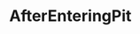 # AfterEnteringPit
<!--
# 深圳市点购电子商务控股股份有限公司 真实坑人解刨

### 扫码查看深圳市点购电子商务控股股份有限公司坑人全过程：
-- ![image](https://i.loli.net/2020/10/22/3TCVMRXzB4GvUYH.png)

# 当前进度：正在等待11月份法院开庭。。。

## 是谁坑了我？
## 深圳市点购电子商务控股股份有限公司

## 怎么坑的我？
- 2019年9月16日至2019年9月18日休了婚假，在次月发放2019年9月工资的时候被扣了￥2482.76元
- 2019年12月2日至2019年12月16日休陪产假，在次月发放的2019年12月工资的时候被扣了￥9103.45元
- 2010年1月8号违法解除劳动合同没有任何赔偿

## 人事谈话录音
- [2019.1.9点购谈话录音](http://xima.tv/MWAKJ5?_sonic=0)
- [2019.11.1点购谈话](http://xima.tv/R334ou?_sonic=0)

## 事情的经过是怎样的？
- 2019年9月16日至2019年9月18日本人拿着结婚证复印件按照公司规定提了休婚假的申请（见钉钉截图），
婚假申请批了下来。但是在次月发放2019年9月工资时，我发现在工资条中有个考勤扣款￥2482.76元。
随我我找到人事问了扣工资的依据。人事那边说是按《员工手册》休婚假享受基本工资待遇（￥2200）
发放的婚假3天工资。但是后来我查阅资料后发现《员工手册》中关于婚假的工资发放应该是全额发放。
随后我找公司进行协商，公司协商结果是用我的加班调休去顶我休婚假公司所扣的工资。这样的协商结果我当然是不同意。
于是我就跟公司人事说我的诉求很简单，要么休婚假所扣的工资补给我，要么再给我3天调休，可是公司那边不同意。
说什么只能用我的加班调休去顶休婚假公司所扣的工资，真是欺人太甚。当时心里很是憋屈，越想越气，心想还是走法律程序来维权吧。

- 2019年12月2日至2019年12月16日休陪产假，在次月发放的2019年12月工资的时候被扣了￥9103.45元

### 休婚假申请截图：
-- ![image](https://i.loli.net/2020/10/22/yXQY9avORAJtcUo.jpg)

### 2019年9月工资条休婚假考勤扣款截图：
-- ![image](https://i.loli.net/2020/10/22/iSgeZtqyVEoXczQ.jpg)

### 休陪产假申请截图：
-- ![image](https://i.loli.net/2020/10/22/uQSswcnbZEmjtK7.jpg)

### 2019年12月工资条休陪产假考勤扣款截图：
-- ![image](https://i.loli.net/2020/10/22/xWIcOH3XGMotUbC.jpg)

## 你最开始找到哪个部门来维权？
一开始我先找到的是南山劳动监察大队，想协商解决这个问题。劳动监察大队给公司打了电话了解问题，然后来协商解决。
因为当时我留的电话是找我进公司的那个唐经理，唐经理在接到电话之后找到我。他说：现在公司的制度是这样的，
你可以把你的婚假撤回来，以后公司制度改了你再重新休就不扣工资了。我一听他这话我就感觉很不靠谱就说：那公司制度不改，
我不是撤回了就休不了婚假？那肯定不行，我还是之前跟人事说的要么休婚假所扣的工资补给我，要么再给我3天调休。
如果说这两种同事都不同意那我只能通过法律程序来维护我的合法权益了。他说：你告公司，公司就把你裁了。
后来劳动监察大队又打电话给了他问协商情况怎么样之类的，他就不高兴了找到我说这个事情已经影响到他的正常工作了。
你不要让劳动监察大队打电话到我这里。我说，你是我的直接领导，我不留你电话我留谁电话？他说：我不是你的直接领导，
你的直接领导是小艾（同是做安卓开发的小组长）。我说：他也没有那个权力来处理这个事情啊？他说：那我不管，反正你别留我的电话。
最后我在钉钉上查到了人事主管戴经理的电话。于是我又打电话给劳动监察大队更改了公司这边的联系人为戴经理。
后来公司人事又找到我说：关于这个问题的处理还是之前我们协商的那样：用你的加班调休来顶你休婚假扣的工资。
我说：那肯定不行，我只能走法律程序来维护我的合法权益了，你们就不要怪我了。
再后来劳动监察大队那边给了我一个调解失败的回执（见回执图）。拿着回执在回家的路上我心想：本来想协商解决的，
想起公司领导那副怕我连累他的嘴脸，还有公司的霸王协商结果，我真的是接受不了。
于是我去南山区劳动争议仲裁委员会把我的情况跟律师讲了，并咨询了申请劳动仲裁需要的资料以及流程。
回去以后我把申请劳动仲裁所需要的资料全部准备好了，决定申请劳动仲裁来维权。

## 在申请劳动仲裁的时候还顺利么？
不太顺利。就在劳动监察大队协商失败之后，我准备好所有材料，然后我在钉钉上提交了一个调休申请
（调休理由：加班调休处理个人事情，调休时间：2019年10月18号15:00-2019年10月18号18:00），没有拒绝，也没有通过。
我找到唐经理问什么原因没有批调休申请（见钉钉截图）。他说：项目没做完。我说：项目什么时候做完？10天？半个月？一个月？两个月？
他说：我没办法，人事那边不让批，因为你要告公司，公司就不会批你的假。我当时听到这话：气不打一出来，决定无论怎么样我都会申请劳动仲裁。
后来这个调休申请他一直不批我就自己撤回了，不然会浪费加班调休。再后来我又在钉钉上提交了加班调休
（调休理由：是临时有事调休，调休时间：2019年11月7号9:00-2019年11月7号12:00）的时候被唐经理拒绝了(见钉钉截图)。
拒绝理由是：没上班前事先请假。看了调休请假都不会批了，只能利用迟到去申请劳动仲裁了。就在2019年X月X日早上，
我带着准备的资料很早就到了南山劳动争议仲裁委员会，等到9点工作人员上班以后我就第一个跑进去拿了号，填了资料申请了劳动仲裁。
此时此刻心里舒服多了，憋屈了这么久终于开始了维权之路，也顾不了迟到了，扣工资就扣工资，随它去扣吧。

### 申请劳动仲裁截图：
-- ![image](https://github.com/Victor2018/AfterEnteringPit/raw/master/images/st_5.jpg)

### 2019年10月18日申请调休被拒接截图：
-- ![image](https://i.loli.net/2020/10/22/m29D5EpK7ycLFtW.jpg)

### 2019年11月7日申请调休被拒接截图：
-- ![image](https://i.loli.net/2020/10/22/N1Mu6ajEGyq5V4n.jpg)


## 劳动仲裁什么时候开庭？
一开始南山劳动争议仲裁委员会打电话给我说开庭通知书出来了，我过去拿的那天是2019年11月19日。
开庭时间是2020年2月24日下午14时30分。后来不是疫情严重了，开庭时间被延期到了2020年5月11日下午 14时30分

### 2020年2月24日下午14时30分开庭通知书：
-- ![image](https://i.loli.net/2020/10/23/dFVoiIplkD8Zhes.jpg)

### 延期2020年5月11日下午14时30分开庭通知书：
-- ![image](https://github.com/Victor2018/AfterEnteringPit/raw/master/images/st_9.jpg)

## 劳动仲裁开庭的时候你的心情是怎么样的，紧张么？
开庭那天的前一个晚上我基本没怎么睡，辗转发侧，一想着要开庭就睡不着。毕竟从申请劳动仲裁到开庭这中间等了差不多半年。
开庭的那天下午我带着证据资料在那里等，看着穿着点购工作服的两个人，一男一女。心里有些紧张，毕竟自己没有经历过劳动仲裁。
还是有些担心。在开庭之后，仲裁员先是做了庭前协商。但是还是协商失败了，就开庭了。整个过程大概有两个小时。

## 劳动仲裁结果什么时候出来的？裁决结果是怎样的？
劳动仲裁的结果是2020年7月出来了的，我是2020年7月6日拿到的裁决书。

### 劳动仲裁裁决：
-- ![image](https://i.loli.net/2020/10/22/4Thdfpz2RvXtu5E.jpg)

## 裁决结果出来了，后来执行了么？
目前还没有，公司不服仲裁裁决结果的第三条向人民法院起诉了（见下图）。法院那边的开庭通知书我已经拿到了，11月开庭，目前在准备证据材料中。。。

### 南山法院开庭通知书：
-- ![image](https://github.com/Victor2018/AfterEnteringPit/raw/master/images/st_11.jpg)
-->






